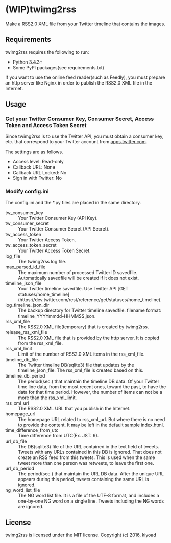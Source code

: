 # (WIP)twimg2rss
Make a RSS2.0 XML file from your Twitter timeline that contains the images.

## Requirements
twimg2rss requires the following to run:
- Python 3.4.3+
- Some PyPI packages(see requirements.txt)

If you want to use the online feed reader(such as Feedly), you must prepare an http server like Nginx in order to publish the RSS2.0 XML file in the Internet.

## Usage
### Get your Twitter Consumer Key, Consumer Secret, Access Token and Access Token Secret
Since twimg2rss is to use the Twitter API, you must obtain a consumer key, etc. that correspond to your Twitter account from [apps.twitter.com](https://apps.twitter.com/).

The settings are as follows.
- Access level: Read-only
- Callback URL: None
- Callback URL Locked: No
- Sign in with Twitter: No

### Modify config.ini
The config.ini and the *.py files are placed in the same directory.
<dl>
<dt>tw_consumer_key</dt>
<dd>Your Twitter Consumer Key (API Key).</dd>

<dt>tw_consumer_secret</dt>
<dd>Your Twitter Consumer Secret (API Secret).</dd>

<dt>tw_access_token</dt>
<dd>Your Twitter Access Token.</dd>

<dt>tw_access_token_secret</dt>
<dd>Your Twitter Access Token Secret.</dd>

<dt>log_file</dt>
<dd>The twimg2rss log file.</dd>

<dt>max_parsed_id_file</dt>
<dd>The maximum number of processed Twitter ID savedfile. Automatically savedfile will be created if it does not exist.</dd>

<dt>timeline_json_file</dt>
<dd>Your Twitter timeline savedfile. Use Twitter API [GET statuses/home_timeline](https://dev.twitter.com/rest/reference/get/statuses/home_timeline).</dd>

<dt>log_timeline_json_dir</dt>
<dd>The backup directory for Twitter timeline savedfile. filename format: timeline_YYYYmmdd-HHMMSS.json.</dd>

<dt>rss_xml_file</dt>
<dd>The RSS2.0 XML file(temporary) that is created by twimg2rss.</dd>

<dt>release_rss_xml_file</dt>
<dd>The RSS2.0 XML file that is provided by the http server. It is copied from the rss_xml_file.</dd>

<dt>rss_xml_limit</dt>
<dd>Limit of the number of RSS2.0 XML items in the rss_xml_file.</dd>

<dt>timeline_db_file</dt>
<dd>The Twitter timeline DB(sqlite3) file that updates by the timeline_json_file. The rss_xml_file is created based on this.</dd>

<dt>timeline_db_period</dt>
<dd>The period(sec.) that maintain the timeline DB data. Of your Twitter time line data, from the most recent ones, toward the past, to have the data for that time period. However, the number of items can not be a more than the rss_xml_limit.</dd>

<dt>rss_xml_url</dt>
<dd>The RSS2.0 XML URL that you publish in the Internet.</dd>

<dt>homepage_url</dt>
<dd>The homepage URL related to rss_xml_url. But where there is no need to provide the content. It may be left in the default sample index.html.</dd>

<dt>time_difference_from_utc</dt>
<dd>Time difference from UTC(Ex. JST: 9).</dd>

<dt>url_db_file</dt>
<dd>The DB(sqlite3) file of the URL contained in the text field of tweets. Tweets with any URLs contained in this DB is ignored. That does not create an RSS feed from this tweets. This is used when the same tweet more than one person was retweets, to leave the first one.</dd>

<dt>url_db_period</dt>
<dd>The period(sec.) that maintain the URL DB data. After the unique URL appears during this period, tweets containing the same URL is ignored.</dd>

<dt>ng_word_list_file</dt>
<dd>The NG word list file. It is a file of the UTF-8 format, and includes a one-by-one NG word on a single line. Tweets including the NG words are ignored.</dd>
</dl>

## License

twimg2rss is licensed under the MIT license.
Copyright (c) 2016, kiyoad
